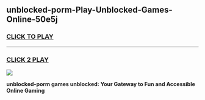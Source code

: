 
## unblocked-porm-Play-Unblocked-Games-Online-50e5j
<h3>
<a href="https://premium76.site?title=unblocked-porm&ref=25A">CLICK TO PLAY</a></h3>
<hr>

<h3>
<a href="https://premium76.site?title=unblocked-porm&ref=25A">CLICK 2 PLAY</a>
  
</h3>

<a href="https://premium76.site?title=unblocked-porm&ref=25A"><img src="https://clearcache.store/games.png"></a>


**unblocked-porm games unblocked: Your Gateway to Fun and Accessible Online Gaming**
